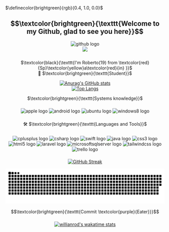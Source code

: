$\definecolor{brightgreen}{rgb}{0.4, 1.0, 0.0}$



##    $$\textcolor{brightgreen}{\texttt{Welcome to my Github, glad to see you here}}$$

<div align="center">
  <img src="https://cdn.jsdelivr.net/gh/devicons/devicon/icons/github/github-original.svg" height="40" width="52" alt="github logo"  /> <br>
  <img src="https://visitor-badge.laobi.icu/badge?page_id=Rxxbertx.Rxxbertx&"  />
</div>

###

<p align="center">  $\textcolor{black}{\texttt{I'm Roberto(19) from \textcolor{red}{Sp}\textcolor{yellow}a\textcolor{red}{in}  }}$ <br>
  🔭   $\textcolor{brightgreen}{\texttt{Student}}$   </p>


<div align="center">

  [![Anurag's GitHub stats](https://github-readme-stats.vercel.app/api?username=Rxxbertx&count_private=true&show_icons=true&theme=chartreuse-dark&title_color=66FF00)](https://github.com/anuraghazra/github-readme-stats) 
  <br>
  [![Top Langs](https://github-readme-stats.vercel.app/api/top-langs/?username=Rxxbertx&theme=chartreuse-dark&title_color=66FF00&count_private=true&layout=compact)](https://github.com/anuraghazra/github-readme-stats) 

$\textcolor{brightgreen}{\texttt{Systems knowledge}}$

###

<div>
  <img src="https://cdn.jsdelivr.net/gh/devicons/devicon/icons/apple/apple-original.svg" height="40" width="52" alt="apple logo"  />
  <img src="https://cdn.jsdelivr.net/gh/devicons/devicon/icons/android/android-original.svg" height="40" width="52" alt="android logo"  />
  <img src="https://cdn.jsdelivr.net/gh/devicons/devicon/icons/ubuntu/ubuntu-plain.svg" height="40" width="52" alt="ubuntu logo"  />
  <img src="https://cdn.jsdelivr.net/gh/devicons/devicon/icons/windows8/windows8-original.svg" height="40" width="52" alt="windows8 logo"  />
</div>

###

🛠️ $\textcolor{brightgreen}{\texttt{Languages and Tools}}$

###

<div align="center">
  <img src="https://cdn.jsdelivr.net/gh/devicons/devicon/icons/cplusplus/cplusplus-original.svg" height="40" width="52" alt="cplusplus logo"  />
  <img src="https://cdn.jsdelivr.net/gh/devicons/devicon/icons/csharp/csharp-original.svg" height="40" width="52" alt="csharp logo"  />
  <img src="https://cdn.jsdelivr.net/gh/devicons/devicon/icons/swift/swift-original.svg" height="40" width="52" alt="swift logo"  />
  <img src="https://cdn.jsdelivr.net/gh/devicons/devicon/icons/java/java-original.svg" height="40" width="52" alt="java logo"  />
  <img src="https://cdn.jsdelivr.net/gh/devicons/devicon/icons/css3/css3-original.svg" height="40" width="52" alt="css3 logo"  />
  <img src="https://cdn.jsdelivr.net/gh/devicons/devicon/icons/html5/html5-original.svg" height="40" width="52" alt="html5 logo"  />
  <img src="https://cdn.jsdelivr.net/gh/devicons/devicon/icons/laravel/laravel-plain.svg" height="40" width="52" alt="laravel logo"  />
  <img src="https://cdn.jsdelivr.net/gh/devicons/devicon/icons/microsoftsqlserver/microsoftsqlserver-plain-wordmark.svg" height="40" width="52" alt="microsoftsqlserver logo"  />
  <img src="https://cdn.jsdelivr.net/gh/devicons/devicon/icons/tailwindcss/tailwindcss-plain.svg" height="40" width="52" alt="tailwindcss logo"  />
  <img src="https://cdn.jsdelivr.net/gh/devicons/devicon/icons/trello/trello-plain.svg" height="40" width="52" alt="trello logo"  />
</div>

###
  
 [![GitHub Streak](https://streak-stats.demolab.com?user=Rxxbertx&theme=chartreuse-dark&hide_border=true&border_radius=11.6&date_format=j%20M%5B%20Y%5D&mode=weekly&fire=EB5100)](https://git.io/streak-stats)
    
</div>

<div align="center">

  <picture>
  <source media="(prefers-color-scheme: dark)" srcset="https://raw.githubusercontent.com/getlost01/getlost01/output/github-contribution-grid-snake-dark.svg">
  <source media="(prefers-color-scheme: light)" srcset="https://raw.githubusercontent.com/getlost01/getlost01/output/github-contribution-grid-snake.svg">
  <img alt="github contribution grid snake animation" src="https://raw.githubusercontent.com/getlost01/getlost01/output/github-contribution-grid-snake.svg">
  </picture> 

  $$\textcolor{brightgreen}{\texttt{Commit \textcolor{purple}{Eater}}}$$

  
</div>

###

<div align=center>
  



[![willianrod's wakatime stats](https://github-readme-stats.vercel.app/api/wakatime?username=@Rxxbertx)](https://github.com/anuraghazra/github-readme-stats)

